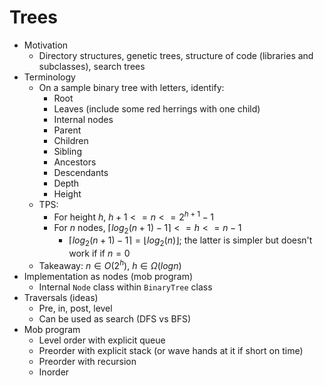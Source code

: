 # Trees
* Motivation
  * Directory structures, genetic trees, structure of code (libraries and subclasses), search trees
* Terminology
  * On a sample binary tree with letters, identify:
    * Root
    * Leaves (include some red herrings with one child)
    * Internal nodes
    * Parent
    * Children
    * Sibling
    * Ancestors
    * Descendants
    * Depth
    * Height
  * TPS:
    * For height $h$, $h + 1 <= n <= 2^{h+1} - 1$
    * For $n$ nodes, $\lceil log_2(n+1) -1 \rceil <= h <= n - 1$
      * $\lceil log_2(n+1) -1 \rceil = \lfloor{log_2(n)}\rfloor$; the latter is simpler but doesn't work if if $n = 0$
  * Takeaway: $n \in O(2^h)$, $h \in \Omega(log n)$
* Implementation as nodes (mob program)
  * Internal `Node` class within `BinaryTree` class
* Traversals (ideas)
  * Pre, in, post, level
  * Can be used as search (DFS vs BFS)
* Mob program
  * Level order with explicit queue
  * Preorder with explicit stack (or wave hands at it if short on time)
  * Preorder with recursion
  * Inorder
